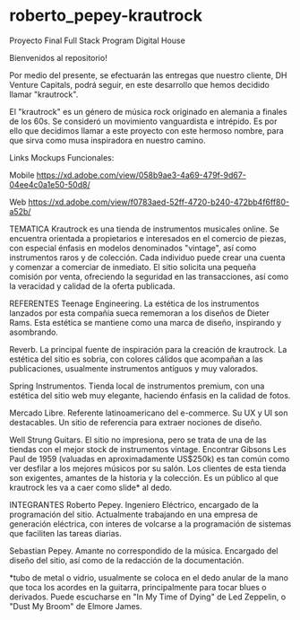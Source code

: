 # roberto_pepey-krautrock
Proyecto Final Full Stack Program Digital House

Bienvenidos al repositorio!

Por medio del presente, se efectuarán las entregas que nuestro cliente, DH Venture Capitals, podrá seguir, en este desarrollo que hemos decidido llamar "krautrock".

El "krautrock" es un género de música rock originado en alemania a finales de los 60s. Se consideró un movimiento vanguardista e intrépido. Es por ello que decidimos llamar a este proyecto con este hermoso nombre, para que sirva como musa inspiradora en nuestro camino.

Links Mockups Funcionales:

Mobile
https://xd.adobe.com/view/058b9ae3-4a69-479f-9d67-04ee4c0a1e50-50d8/

Web
https://xd.adobe.com/view/f0783aed-52ff-4720-b240-472bb4f6ff80-a52b/

TEMATICA
Krautrock es una tienda de instrumentos musicales online. Se encuentra orientada a propietarios e interesados en el comercio de piezas, con especial énfasis en modelos denominados "vintage", así como instrumentos raros y de colección.
Cada individuo puede crear una cuenta y comenzar a comerciar de inmediato. El sitio solicita una pequeña comisión por venta, ofreciendo la seguridad en las transacciones, así como la veracidad y calidad de la oferta publicada.

REFERENTES
Teenage Engineering. La estética de los instrumentos lanzados por esta compañía sueca rememoran a los diseños de Dieter Rams. Esta estética se mantiene como una marca de diseño, inspirando y asombrando.

Reverb. La principal fuente de inspiración para la creación de krautrock. La estética del sitio es sobria, con colores cálidos que acompañan a las publicaciones, usualmente instrumentos antíguos y muy valorados.

Spring Instrumentos. Tienda local de instrumentos premium, con una estética del sitio web muy elegante, haciendo énfasis en la calidad de fotos.

Mercado Libre. Referente latinoamericano del e-commerce. Su UX y UI son destacables. Un sitio de referencia para extraer nociones de diseño.

Well Strung Guitars. El sitio no impresiona, pero se trata de una de las tiendas con el mejor stock de instrumentos vintage. Encontrar Gibsons Les Paul de 1959 (valuadas en aproximadamente US$250k) es tan común como ver desfilar a los mejores músicos por su salón. Los clientes de esta tienda son exigentes, amantes de la historia y la colección. Es un público al que krautrock les va a caer como slide* al dedo.
    
INTEGRANTES
Roberto Pepey. Ingeniero Eléctrico, encargado de la programación del sitio. Actualmente trabajando en una empresa de generación eléctrica, con interes de volcarse a la programación de sistemas que faciliten las tareas diarias.

Sebastian Pepey. Amante no correspondido de la música. Encargado del diseño del sitio, así como de la redacción de la documentación.

*tubo de metal o vidrio, usualmente se coloca en el dedo anular de la mano que toca los acordes en la guitarra, principalmente para tocar blues o derivados. Puede escucharse en "In My Time of Dying" de Led Zeppelin, o "Dust My Broom" de Elmore James.

